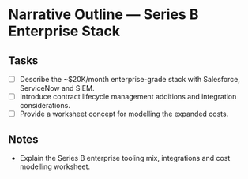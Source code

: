 # Narrative Outline — Series B Enterprise Stack

## Tasks
- [ ] Describe the ~$20K/month enterprise-grade stack with Salesforce, ServiceNow and SIEM.
- [ ] Introduce contract lifecycle management additions and integration considerations.
- [ ] Provide a worksheet concept for modelling the expanded costs.

## Notes
- Explain the Series B enterprise tooling mix, integrations and cost modelling worksheet.
